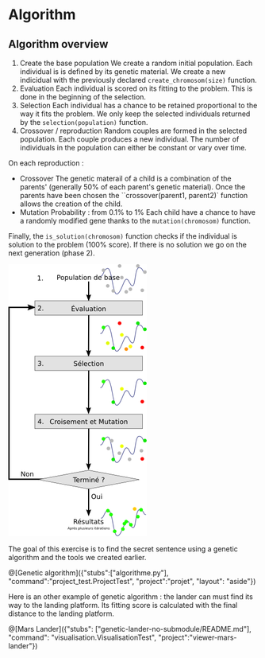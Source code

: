 # Algorithm
## Algorithm overview

1. Create the base population
We create a random initial population. Each individual is is defined by its genetic material.
We create a new indicidual with the previously declared `create_chromosom(size)` function.
2. Evaluation
Each individual is scored on its fitting to the problem. This is done in the beginning of the selection.
3. Selection
Each individual has a chance to be retained proportional to the way it fits the problem.
We only keep the selected individuals returned by the `selection(population)` function.
4. Crossover / reproduction
Random couples are formed in the selected population. Each couple produces a new individual.
The number of individuals in the population can either be constant or vary over time.

On each reproduction :
 * Crossover
The genetic materail of a child is a combination of the parents' (generally 50% of each parent's genetic material).
Once the parents have been chosen the ``crossover(parent1, parent2)` function allows the creation of the child.
 * Mutation
Probability : from 0.1% to 1%
Each child have a chance to have a randomly modified gene thanks to the `mutation(chromosom)` function.

Finally, the `is_solution(chromosom)` function checks if the individual is solution to the problem (100% score).
If there is no solution we go on the next generation (phase 2).

![Recap](/img/Schema_simple_algorithme_genetique.png "Recap")

The goal of this exercise is to find the secret sentence using a genetic algorithm and the tools we created earlier.

@[Genetic algorithm]({"stubs":["algorithme.py"], "command":"project_test.ProjectTest", "project":"projet", "layout": "aside"})

Here is an other example of genetic algorithm : the lander can must find its way to the landing platform.
Its fitting score is calculated with the final distance to the landing platform.

@[Mars Lander]({"stubs": ["genetic-lander-no-submodule/README.md"], "command": "visualisation.VisualisationTest", "project":"viewer-mars-lander"})